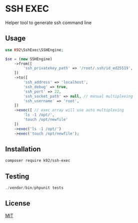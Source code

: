 # SSH EXEC

Helper tool to generate ssh command line

## Usage

```php
use K92\SshExec\SSHEngine;

$se = (new SSHEngine)
    ->from([
        'ssh_privatekey_path' => '/root/.ssh/id_ed25519', 
    ])
    ->to([
        'ssh_address' => 'localhost',
        'ssh_debug' => true,
        'ssh_port' => 22,
        'ssh_socket_path' => null, // manual multiplexing
        'ssh_username' => 'root',
    ])
    ->exec([ // exec array will use auto multiplexing
        'ls -1 /opt/',
        'touch /opt/newfile'
    ])
    ->exec('ls -1 /opt/')
    ->exec('touch /opt/newfile');
```

## Installation

```bash
composer require k92/ssh-exec
```

## Testing

```php
./vendor/bin/phpunit tests
```

## License
[MIT](https://choosealicense.com/licenses/mit/)
